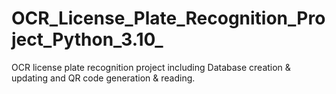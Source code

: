 # OCR_License_Plate_Recognition_Project_Python_3.10_
OCR license plate recognition project including Database creation &amp; updating and QR code generation &amp; reading.
